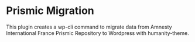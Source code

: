 # Prismic Migration

This plugin creates a wp-cli command to migrate data from Amnesty International France Prismic Repository to Wordpress with humanity-theme.
